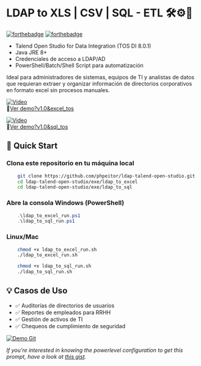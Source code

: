 # LDAP to XLS | CSV | SQL - ETL 🛠⚙️🔐
[![forthebadge](http://forthebadge.com/images/badges/made-with-java.svg)](https://www.linkedin.com/in/drphp/)
[![forthebadge](http://forthebadge.com/images/badges/built-with-love.svg)](https://www.linkedin.com/in/drphp/)

* Talend Open Studio for Data Integration (TOS DI 8.0.1)
* Java JRE 8+
* Credenciales de acceso a LDAP/AD
* PowerShell/Batch/Shell Script para automatización

Ideal para administradores de sistemas, equipos de TI y analistas de datos que requieran extraer y organizar información de directorios corporativos en formato excel sin procesos manuales.

[![Video](https://img.youtube.com/vi/TF7_l2JltMc/0.jpg)](https://www.youtube.com/watch?v=TF7_l2JltMc)  
🎥[Ver demo?v1.0&excel_tos](https://www.youtube.com/watch?v=TF7_l2JltMc)

[![Video](https://img.youtube.com/vi/CZ2X_i4oaTs/0.jpg)](https://www.youtube.com/watch?v=CZ2X_i4oaTs)  
🎥[Ver demo?v1.0&sql_tos](https://www.youtube.com/watch?v=CZ2X_i4oaTs)

## 🚀 Quick Start
### **Clona este repositorio en tu máquina local**
```bash
    git clone https://github.com/phpeitor/ldap-talend-open-studio.git
    cd ldap-talend-open-studio/exe/ldap_to_excel
    cd ldap-talend-open-studio/exe/ldap_to_sql
```

### **Abre la consola Windows (PowerShell)**
```powershell
    .\ldap_to_excel_run.ps1
    .\ldap_to_sql_run.ps1
```

### **Linux/Mac**
```bash
    chmod +x ldap_to_excel_run.sh
    ./ldap_to_excel_run.sh

    chmod +x ldap_to_sql_run.sh
    ./ldap_to_sql_run.sh
```

## 💡 Casos de Uso
- ✅ Auditorías de directorios de usuarios
- ✅ Reportes de empleados para RRHH
- ✅ Gestión de activos de TI
- ✅ Chequeos de cumplimiento de seguridad

<a href="#" target="_self" style="pointer-events: none;">
  <img src="https://wiesseconsultores.com/demo.gif" alt="Demo Git">
</a>

*If you're interested in knowing the powerlevel configuration to get this prompt, have a look at [this gist](https://github.com/phpeitor/).*
